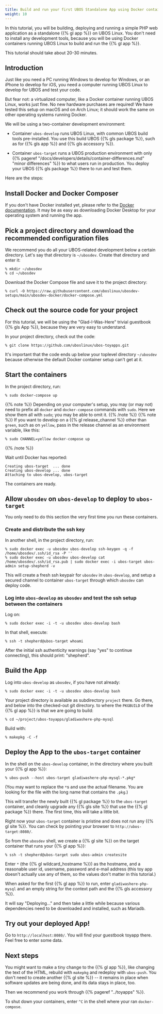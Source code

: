 ```yaml
---
title: Build and run your first UBOS Standalone App using Docker containers for development
weight: 10
---
```


In this tutorial, you will be building, deploying and running a simple
PHP web application as a standalone {{% gl app %}} on UBOS Linux. You don't need to install
any development tools, because you will be using Docker containers running UBOS Linux
to build and run the {{% gl app %}}.

This tutorial should take about 20-30 minutes.

## Introduction

Just like you need a PC running Windows to develop for Windows, or an
iPhone to develop for iOS, you need a computer running UBOS Linux to develop
for UBOS and test your code.

But fear not: a virtualized computer, like a Docker container running
UBOS Linux, works just fine. No new hardware purchases are required! We have
tested this setup on macOS and on Arch Linux; it should work the same on
other operating systems running Docker.

We will be using a two-container development environment:

* Container ``ubos-develop`` runs UBOS Linux, with common UBOS build tools
  pre-installed. You use this build UBOS {{% gls package %}}, such as for
  {{% gls app %}} and {{% gls accessory %}}.

* Container ``ubos-target`` runs a UBOS production environment with only
  {{% pageref "/docs/developers/details/container-differences.md" "minor differences" %}}
  to what users run in production. You deploy your UBOS {{% gls package %}} there to
  run and test them.

Here are the steps:

## Install Docker and Docker Composer

If you don't have Docker installed yet, please refer to the
[Docker documentation](https://www.docker.com/get-started). It may be
as easy as downloading Docker Desktop for your operating system and running
the app.

## Pick a project directory and download the recommended configuration files

We recommend you do all your UBOS-related development below a certain directory.
Let's say that directory is ``~/ubosdev``. Create that directory and enter
it:

```
% mkdir ~/ubosdev
% cd ~/ubosdev
```

Download the Docker Compose file and save it to the project directory:

```
% curl -O https://raw.githubusercontent.com/uboslinux/ubosdev-setups/main/ubosdev-docker/docker-compose.yml
```

## Check out the source code for your project

For this tutorial, we will be using the "Glad-I-Was-Here" trivial guestbook
{{% gls App %}}, because they are very easy to understand.

In your project directory, check out the code:

```
% git clone https://github.com/uboslinux/ubos-toyapps.git
```

It's important that the code ends up below your toplevel directory ``~/ubosdev``
because otherwise the default Docker container setup can't get at it.

## Start the containers

In the project directory, run:

```
% sudo docker-compose up
```

{{% note %}}
Depending on your computer's setup, you may (or may not) need to prefix
all ``docker`` and ``docker-compose`` commands with ``sudo``. Here we
show them all with ``sudo``; you may be able to omit it.
{{% /note %}}
{{% note %}}
If you want to develop on a {{% gl release_channel %}} other than `green`,
such as on `yellow`, pass in the release channel as an environment variable, like this:
```
% sudo CHANNEL=yellow docker-compose up
```
{{% /note %}}

Wait until Docker has reported:

```
Creating ubos-target  ... done
Creating ubos-develop ... done
Attaching to ubos-develop, ubos-target
```

The containers are ready.

## Allow `ubosdev` on `ubos-develop` to deploy to `ubos-target`

You only need to do this section the very first time you run these containers.

### Create and distribute the ssh key

In another shell, in the project directory, run:

```
% sudo docker exec -u ubosdev ubos-develop ssh-keygen -q -f /home/ubosdev/.ssh/id_rsa -P ''
% sudo docker exec -u ubosdev ubos-develop cat /home/ubosdev/.ssh/id_rsa.pub | sudo docker exec -i ubos-target ubos-admin setup-shepherd -v
```

This will create a fresh ssh keypair for `ubosdev` in `ubos-develop`, and setup
a secured channel to container `ubos-target` through which `ubosdev` can
deploy code.

### Log into `ubos-develop` as `ubosdev` and test the ssh setup between the containers

Log on:

```
% sudo docker exec -i -t -u ubosdev ubos-develop bash
```

In that shell, execute:

```
% ssh -t shepherd@ubos-target whoami
```

After the initial ssh authenticity warnings (say "yes" to continue connecting),
this should print: "shepherd".

## Build the App

Log into `ubos-develop` as `ubosdev`, if you have not already:

```
% sudo docker exec -i -t -u ubosdev ubos-develop bash
```

Your project directory is available as subdirectory `project` there. Go there,
and below into the checked-out git directory. to where the `PKGBUILD` of the
{{% gl app %}} is that we are going to build:

```
% cd ~/project/ubos-toyapps/gladiwashere-php-mysql
```

Build with:

```
% makepkg -C -f
```

## Deploy the App to the ``ubos-target`` container

In the shell on the ``ubos-develop`` container, in the directory where you built
your {{% gl app %}}:

```
% ubos-push --host ubos-target gladiwashere-php-mysql-*.pkg*
```

(You may want to replace the `*`s and use the actual filename. You are looking for
the file with the long name that contains the `.pkg`.)

This will transfer the newly built {{% gl package %}} to the `ubos-target` container, and
cleanly upgrade any {{% gls site %}} that use the {{% gl package %}} there. The first time,
this will take a little bit.

Right now your `ubos-target` container is pristine and does not run any
{{% gl site %}}. You can check by pointing your browser to
`http://ubos-target:8080/`.

So from the `ubosdev` shell, we create a {{% gl site %}} on the target container that
runs your {{% gl app %}}:

```
% ssh -t shepherd@ubos-target sudo ubos-admin createsite
```

Enter ``*`` (the {{% gl wildcard_hostname %}}) as the hostname, and a reasonable
user id, username, password and e-mail address (this toy app doesn't actually use
any of them, so the values don't matter in this tutorial.)

When asked for the first {{% gl app %}} to run, enter
``gladiwashere-php-mysql`` and an empty string for the context path and
the {{% gls accessory %}}.

It will say "Deploying..." and then take a little while because various
dependencies need to be downloaded and installed, such as Mariadb.

## Try out your deployed App!

Go to ``http://localhost:8080/``. You will find your guestbook toyapp
there. Feel free to enter some data.

## Next steps

You might want to make a tiny change to the {{% gl app %}}, like changing the
text of the HTML, rebuild with ``makepkg`` and redeploy with ``ubos-push``.
You don't need to create another {{% gl site %}} -- it remains in place when
software updates are being done, and its data stays in place, too.

Then we recommend you work through {{% pageref "../toyapps" %}}.

To shut down your containers, enter `^C` in the shell where your ran
`docker-compose`.
